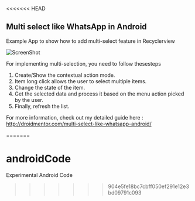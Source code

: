 <<<<<<< HEAD
<h2>Multi select like WhatsApp in Android</h2>

Example App to show how to add multi-select feature in Recyclerview

![ScreenShot](http://droidmentor.com/wp-content/uploads/2016/10/MultiSelect-1.jpg)

For implementing multi-selection, you need to follow thesesteps

1. Create/Show the contextual action mode.
2. Item long click allows the user to select multiple items.
3. Change the state of the item.
4. Get the selected data and process it based on the menu action picked by the user.
5. Finally, refresh the list.

For more information, check out my detailed guide here : http://droidmentor.com/multi-select-like-whatsapp-android/




=======
# androidCode
Experimental Android Code
>>>>>>> 904e5fe18bc7cbff050ef291e12e3bd09791c093
